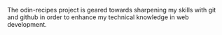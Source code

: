 The odin-recipes project is geared towards sharpening my skills with git and github in order to enhance my technical knowledge in web development.